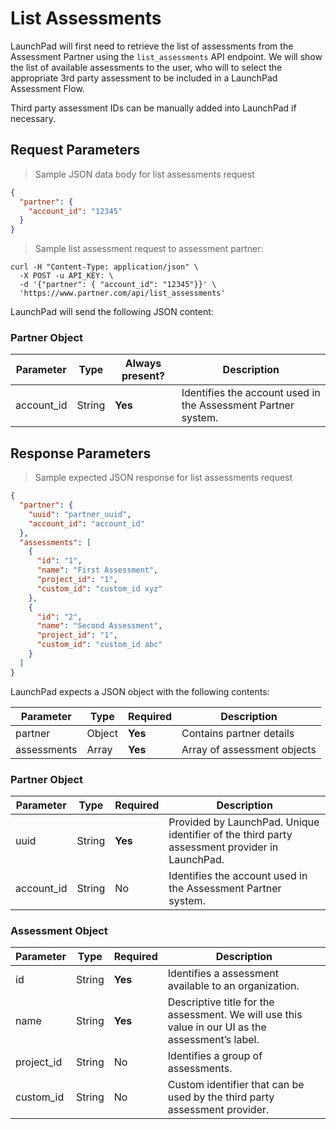 # List Assessments
LaunchPad will first need to retrieve the list of assessments from the Assessment Partner using the `list_assessments` API endpoint. We will show the list of available assessments to the user, who will to select the appropriate 3rd party assessment to be included in a LaunchPad Assessment Flow.

Third party assessment IDs can be manually added into LaunchPad if necessary.

<h2 id="list-assessment-request">Request Parameters</h2>

> Sample JSON data body for list assessments request

```json
{
  "partner": {
    "account_id": "12345"
  }
}
```

> Sample list assessment request to assessment partner:

```shell
curl -H "Content-Type: application/json" \
  -X POST -u API_KEY: \
  -d '{"partner": { "account_id": "12345"}}' \
  'https://www.partner.com/api/list_assessments'
```

LaunchPad will send the following JSON content:

### Partner Object

Parameter   | Type    | Always present? | Description
------------|---------|-----------------|------------
account_id  | String  | **Yes**         | Identifies the account used in the Assessment Partner system.

<h2 id="list-assessment-response">Response Parameters</h2>

> Sample expected JSON response for list assessments request

```json
{
  "partner": {
    "uuid": "partner_uuid",
    "account_id": "account_id"
  },
  "assessments": [
    {
      "id": "1",
      "name": "First Assessment",
      "project_id": "1",
      "custom_id": "custom_id xyz"
    },
    {
      "id": "2",
      "name": "Second Assessment",
      "project_id": "1",
      "custom_id": "custom_id abc"
    }
  ]
}
```
LaunchPad expects a JSON object with the following contents:

Parameter   | Type    | Required  | Description
------------|---------|-----------|-------------
partner     | Object  | **Yes**   | Contains partner details
assessments | Array   | **Yes**   | Array of assessment objects

### Partner Object
Parameter   | Type    | Required  | Description
------------|---------|-----------|------------
uuid        | String  | **Yes**   | Provided by LaunchPad. Unique identifier of the third party assessment provider in LaunchPad.
account_id  | String  | No        | Identifies the account used in the Assessment Partner system.

### Assessment Object
Parameter   | Type    | Required  | Description
------------|---------|-----------|-------------
id          | String  | **Yes**   | Identifies a assessment available to an organization.
name        | String  | **Yes**   | Descriptive title for the assessment. We will use this value in our UI as the assessment’s label.
project_id  | String  | No        | Identifies a group of assessments.
custom_id   | String  | No        | Custom identifier that can be used by the third party assessment provider.